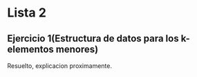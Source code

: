 # Lista 2

## Ejercicio 1(Estructura de datos para los k-elementos menores)

Resuelto, explicacion proximamente.
